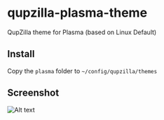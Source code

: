 # qupzilla-plasma-theme
QupZilla theme for Plasma (based on Linux Default)

## Install
Copy the `plasma` folder to `~/config/qupzilla/themes`

## Screenshot
![Alt text](https://github.com/francoism90/qupzilla-plasma-theme/blob/master/screenshot/1.png?raw=true "Optional Title")
